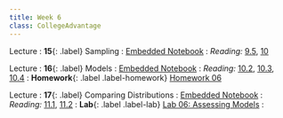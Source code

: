 ```yaml
---
title: Week 6
class: CollegeAdvantage
---
```



Lecture
: **15**{: .label} Sampling
: [Embedded Notebook](https://inclusionbridgedshub.org/hub/user-redirect/git-pull?repo=https%3A%2F%2Fgithub.com%2FInclusion-Bridge%2F2024-bridge-to-data-fundamentals&urlpath=tree%2F2024-bridge-to-data-fundamentals%2Flec+notebooks%2Flec15.ipynb)
: _Reading:_ [9.5](https://inferentialthinking.com/chapters/09/5/Finding_Probabilities.html), [10](https://inferentialthinking.com/chapters/10/Sampling_and_Empirical_Distributions.html)

Lecture
: **16**{: .label} Models
: [Embedded Notebook](https://inclusionbridgedshub.org/hub/user-redirect/git-pull?repo=https%3A%2F%2Fgithub.com%2FInclusion-Bridge%2F2024-bridge-to-data-fundamentals&urlpath=tree%2F2024-bridge-to-data-fundamentals%2Flec+notebooks%2Flec16.ipynb)
: _Reading:_ [10.2](https://inferentialthinking.com/chapters/10/2/Sampling_from_a_Population.html), [10.3](https://inferentialthinking.com/chapters/10/3/Empirical_Distribution_of_a_Statistic.html), [10.4](https://inferentialthinking.com/chapters/10/4/Random_Sampling_in_Python.html)
: **Homework**{: .label .label-homework} [Homework 06](https://inclusionbridgedshub.org/hub/user-redirect/git-pull?repo=https%3A%2F%2Fgithub.com%2FInclusion-Bridge%2F2024-bridge-to-data-fundamentals&urlpath=tree%2F2024-bridge-to-data-fundamentals%2Fmaterials%2Fhw06%2Fstudent%2Fhw06.ipynb)

Lecture
: **17**{: .label} Comparing Distributions
: [Embedded Notebook](https://inclusionbridgedshub.org/hub/user-redirect/git-pull?repo=https%3A%2F%2Fgithub.com%2FInclusion-Bridge%2F2024-bridge-to-data-fundamentals&urlpath=tree%2F2024-bridge-to-data-fundamentals%2Flec+notebooks%2Flec17.ipynb)
: _Reading:_ [11.1](https://inferentialthinking.com/chapters/11/1/Assessing_a_Model.html), [11.2](https://inferentialthinking.com/chapters/11/2/Multiple_Categories.html)
: **Lab**{: .label .label-lab} [Lab 06: Assessing Models](https://inclusionbridgedshub.org/hub/user-redirect/git-pull?repo=https%3A%2F%2Fgithub.com%2FInclusion-Bridge%2F2024-bridge-to-data-fundamentals&urlpath=tree%2F2024-bridge-to-data-fundamentals%2Fmaterials%2Flab06%2Fstudent%2Flab06.ipynb)
: <!--[Lab 06 Worksheet](#)-->